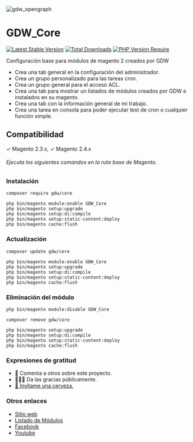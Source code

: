 ![gdw_opengraph](https://php.gdw.mx/github_assets/gdw_core/gdw_core_01.jpg)

# GDW_Core
[![Latest Stable Version](http://poser.pugx.org/gdw/core/v?style=for-the-badge)](https://packagist.org/packages/gdw/core) [![Total Downloads](http://poser.pugx.org/gdw/core/downloads?style=for-the-badge)](https://packagist.org/packages/gdw/core) [![PHP Version Require](http://poser.pugx.org/gdw/core/require/php?style=for-the-badge)](https://packagist.org/packages/gdw/core)

Configuración base para módulos de magento 2 creados por GDW
* Crea una tab general en la configuración del administrador.
* Crea un grupo personalizado para las tareas cron.
* Crea un grupo general para el acceso ACL.
* Crea una tab para mostrar un listados de módulos creados por GDW e instalados en su magento.
* Crea una tab con la información general de mi trabajo.
* Crea una tarea en consola para poder ejecutar test de cron o cualquier función simple.

## Compatibilidad
✓ Magento 2.3.x, ✓ Magento 2.4.x

###### Ejecuta los siguientes comandos en la ruta base de Magento.

### Instalación 

```
composer require gdw/core

php bin/magento module:enable GDW_Core
php bin/magento setup:upgrade
php bin/magento setup:di:compile
php bin/magento setup:static-content:deploy
php bin/magento cache:flush
```

### Actualización 

```
composer update gdw/core

php bin/magento module:enable GDW_Core
php bin/magento setup:upgrade
php bin/magento setup:di:compile
php bin/magento setup:static-content:deploy
php bin/magento cache:flush
```

### Eliminación del módulo

```
php bin/magento module:disable GDW_Core

composer remove gdw/core

php bin/magento setup:upgrade
php bin/magento setup:di:compile
php bin/magento setup:static-content:deploy
php bin/magento cache:flush
```

### Expresiones de gratitud

* 📢 Comenta a otros sobre este proyecto.
* 👨🏽‍💻 Da las gracias públicamente.
* [🍺 Invítame una cerveza.](https://www.paypal.me/gestiondigitalweb)

### Otros enlaces
* [Sitio web](https://gdw.mx/?utm_source=github&utm_medium=gdw&utm_campaign=core&utm_id=link)
* [Listado de Módulos](https://gdw.mx/modulos/)
* [Facebook](https://www.facebook.com/GestionDigitalWeb)
* [Youtube](https://www.youtube.com/c/Gestiondigitalweb)
